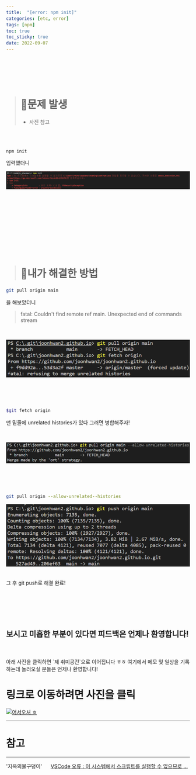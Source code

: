 ```yaml
---
title:  "[error: npm init]"
categories: [etc, error] 
tags: [npm]
toc: true
toc_sticky: true
date: 2022-09-07
---
```


<br>
<br>
<br>
<br>

> # 🚨문제 발생 &nbsp;
> * 사진 참고

<br>
<br>

```console
npm init
```
입력했더니

![Desktop View](/assets/img/error/npm/1.PNG)

<br>
<br>
<br>
<br>
<br>
<br>
<br>
<br>
<br>


> # 🔑내가 해결한 방법 

```bash
git pull origin main
```
을 해보았더니

> fatal: Couldn't find remote ref main.  Unexpected end of commands stream

<br>



![Desktop View](/assets/img/git-error/git-push/4.PNG)

<br>
<br>
<br>

```bash
$git fetch origin
```
맨 밑줄에 unrelated histories가 있다 그러면 병합해주자!

<br>

![Desktop View](/assets/img/git-error/git-push/5.PNG)

<br>
<br>
<br>

```bash
git pull origin --allow-unrelated--histories
```

![Desktop View](/assets/img/git-error/git-push/6.PNG)

<br>
그 후 git push로 해결 완료!



<br>
<br>
<br>
<br>
<br>
<br>

## 보시고 미흡한 부분이 있다면 피드백은 언제나 환영합니다!

<br>
<br>
아래 사진을 클릭하면 `제 취미공간`으로 이어집니다 ㅎㅎ 여기에서 메모 및 일상을 기록하는데 놀러오실 분들은 언제나 환영합니다!

<br>

# 링크로 이동하려면 사진을 클릭

[![어서오셔 ㅎ](https://encrypted-tbn0.gstatic.com/images?q=tbn:ANd9GcQk-zPB4TCuWRNJVIF0aWgniDPNJgUTdXmILg&usqp=CAU)](https://discord.gg/zkzk5xtm)



---
# 참고
---
 '지옥의불구덩이' &nbsp;&nbsp;&nbsp;&nbsp;   [VSCode 오류 : 이 시스템에서 스크립트를 실행할 수 없으므로 ...](https://hellcoding.tistory.com/entry/VSCode-%EC%98%A4%EB%A5%98-%EC%9D%B4-%EC%8B%9C%EC%8A%A4%ED%85%9C%EC%97%90%EC%84%9C-%EC%8A%A4%ED%81%AC%EB%A6%BD%ED%8A%B8%EB%A5%BC-%EC%8B%A4%ED%96%89%ED%95%A0-%EC%88%98-%EC%97%86%EC%9C%BC%EB%AF%80%EB%A1%9C)
